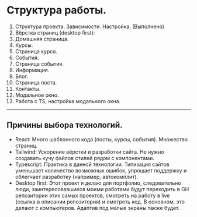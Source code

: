 # Структура работы.

1. Структура проекта. Зависимости. Настройка. (Выполнено)
2. Вёрстка страниц (desktop first):
3. Домашняя страница.
4. Курсы.
5. Страница курса.
6. События.
7. Страница события.
8. Информация.
9. Блог.
10. Страница поста.
11. Контакты.
12. Модальное окно.
13. Работа с TS, настройка модального окна.

---

## Причины выбора технологий.

- React: Много шаблонного кода (посты, курсы, события). Множество страниц.
- Tailwind: Ускорение вёрстки и разработки сайта. Не нужно создавать кучу файлов стилей рядом с компонентами.
- Typescript: Практика в данной технологии. Типизация сайтов уменьшает количество возможных ошибок, упрощает поддержку и облегчает разработку (например, автокомплит).
- Desktop first: Этот проект я делаю для портфолио, следовательно люди, заинтересовавшиеся моими работами будут переходить в GH репозитории этих самых проектов, смотреть на работу в live (ссылка в описании репозитория) и смотреть код. В основном, это делают с компьютеров. Адаптив под малые экраны также будет.

